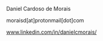 Daniel Cardoso de Morais

moraisd[at]protonmail[dot]com

www.linkedin.com/in/danielcmorais/

<!---
moraisd/moraisd is a ✨ special ✨ repository because its `README.md` (this file) appears on your GitHub profile.
You can click the Preview link to take a look at your changes.
--->
